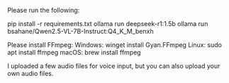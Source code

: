 Please run the following:

pip install -r requirements.txt
ollama run deepseek-r1:1.5b
ollama run bsahane/Qwen2.5-VL-7B-Instruct:Q4_K_M_benxh

Please install FFmpeg:
Windows: winget install Gyan.FFmpeg
Linux: sudo apt install ffmpeg
macOS: brew install ffmpeg

I uploaded a few audio files for voice input, but you can also upload your own audio files.
